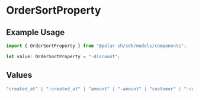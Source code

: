# OrderSortProperty

## Example Usage

```typescript
import { OrderSortProperty } from "@polar-sh/sdk/models/components";

let value: OrderSortProperty = "-discount";
```

## Values

```typescript
"created_at" | "-created_at" | "amount" | "-amount" | "customer" | "-customer" | "product" | "-product" | "discount" | "-discount" | "subscription" | "-subscription"
```